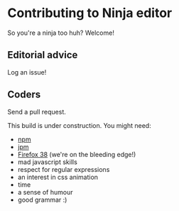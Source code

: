 # Contributing to Ninja editor

So you're a ninja too huh? Welcome!

## Editorial advice

Log an issue!

## Coders

Send a pull request.

This build is under construction. You might need:

- [npm](https://docs.npmjs.com/)
- [jpm](https://developer.mozilla.org/en-US/Add-ons/SDK/Tools/jpm)
- [Firefox 38](https://developer.mozilla.org/en-US/Firefox/Releases/38) (we're on the bleeding edge!)
- mad javascript skills
- respect for regular expressions
- an interest in css animation
- time
- a sense of humour
- good grammar :)

